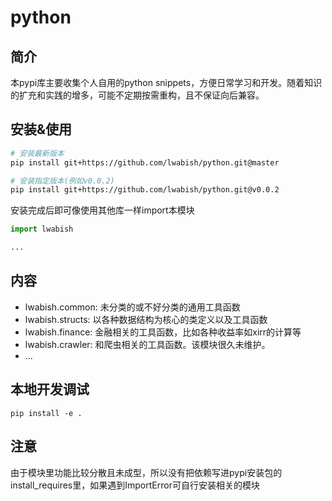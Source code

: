 # python

## 简介

本pypi库主要收集个人自用的python snippets，方便日常学习和开发。随着知识的扩充和实践的增多，可能不定期按需重构，且不保证向后兼容。

## 安装&使用

```bash
# 安装最新版本
pip install git+https://github.com/lwabish/python.git@master

# 安装指定版本(例如v0.0.2)
pip install git+https://github.com/lwabish/python.git@v0.0.2
```

安装完成后即可像使用其他库一样import本模块

```python
import lwabish

...
```

## 内容

- lwabish.common: 未分类的或不好分类的通用工具函数
- lwabish.structs: 以各种数据结构为核心的类定义以及工具函数
- lwabish.finance: 金融相关的工具函数，比如各种收益率如xirr的计算等
- lwabish.crawler: 和爬虫相关的工具函数。该模块很久未维护。
- ...

## 本地开发调试

`pip install -e .`

## 注意

由于模块里功能比较分散且未成型，所以没有把依赖写进pypi安装包的install_requires里，如果遇到ImportError可自行安装相关的模块